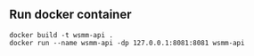 ## Run docker container

```
docker build -t wsmm-api .
docker run --name wsmm-api -dp 127.0.0.1:8081:8081 wsmm-api
```